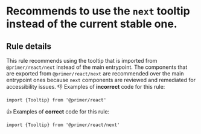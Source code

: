 # Recommends to use the `next` tooltip instead of the current stable one.

## Rule details

This rule recommends using the tooltip that is imported from `@primer/react/next` instead of the main entrypoint. The components that are exported from `@primer/react/next` are recommended over the main entrypoint ones because `next` components are reviewed and remediated for accessibility issues.
👎 Examples of **incorrect** code for this rule:

```tsx
import {Tooltip} from '@primer/react'
```

👍 Examples of **correct** code for this rule:

```tsx
import {Tooltip} from '@primer/react/next'
```
